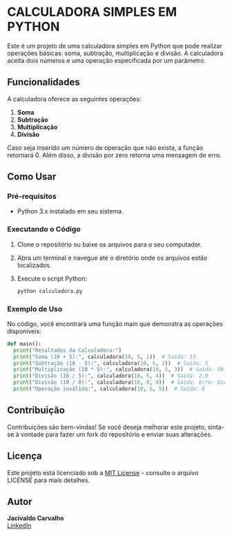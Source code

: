 # CALCULADORA SIMPLES EM PYTHON

Este é um projeto de uma calculadora simples em Python que pode realizar operações básicas: soma, subtração, multiplicação e divisão. A calculadora aceita dois números e uma operação especificada por um parâmetro.

## Funcionalidades

A calculadora oferece as seguintes operações:

1. **Soma**
2. **Subtração**
3. **Multiplicação**
4. **Divisão**

Caso seja inserido um número de operação que não exista, a função retornará 0. Além disso, a divisão por zero retorna uma mensagem de erro.

## Como Usar

### Pré-requisitos

- Python 3.x instalado em seu sistema.

### Executando o Código

1. Clone o repositório ou baixe os arquivos para o seu computador.
2. Abra um terminal e navegue até o diretório onde os arquivos estão localizados.
3. Execute o script Python:

   ```bash
   python calculadora.py
   ```
### Exemplo de Uso
No código, você encontrará uma função main que demonstra as operações disponíveis:

  ```python
  def main():
    print("Resultados da Calculadora:")
    print("Soma (10 + 5):", calculadora(10, 5, 1))  # Saída: 15
    print("Subtração (10 - 5):", calculadora(10, 5, 2))  # Saída: 5
    print("Multiplicação (10 * 5):", calculadora(10, 5, 3))  # Saída: 50
    print("Divisão (10 / 5):", calculadora(10, 5, 4))  # Saída: 2.0
    print("Divisão (10 / 0):", calculadora(10, 0, 4))  # Saída: Erro: Divisão por zero!
    print("Operação inválida:", calculadora(10, 5, 5))  # Saída: 0
  ```
## Contribuição
Contribuições são bem-vindas! Se você deseja melhorar este projeto, sinta-se à vontade para fazer um fork do repositório e enviar suas alterações.

## Licença
Este projeto está licenciado sob a [MIT License](LICENSE) - consulte o arquivo LICENSE para mais detalhes.

## Autor
**Jacivaldo Carvalho**  
[LinkedIn](https://www.linkedin.com/in/jacivaldocarvalho/) 



  
